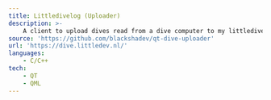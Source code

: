 ```yaml
---
title: Littledivelog (Uploader)
description: >-
    A client to upload dives read from a dive computer to my littledivelog server.
source: 'https://github.com/blackshadev/qt-dive-uploader'
url: 'https://dive.littledev.nl/'
languages:
    - C/C++
tech:
    - QT
    - QML
---
```

